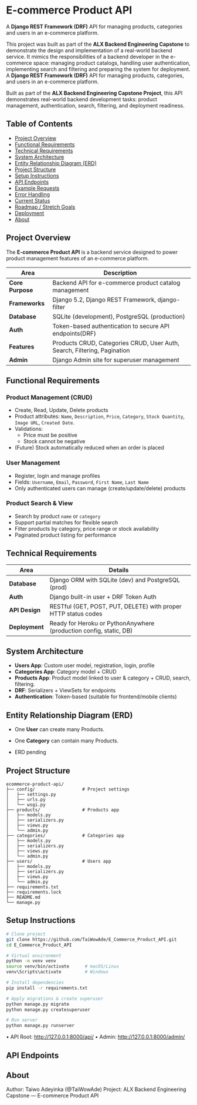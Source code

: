 # E-commerce Product API  

A **Django REST Framework (DRF)** API for managing products, categories and users in an e-commerce platform.  

This project was built as part of the **ALX Backend Engineering Capstone** to demonstrate the design and implementation of a real-world backend service. It mimics the responsibilities of a backend developer in the e-commerce space: managing product catalogs, handling user authentication, implementing search and filtering and preparing the system for deployment.  A **Django REST Framework (DRF)** API for managing products, categories, and users in an e-commerce platform.  

Built as part of the **ALX Backend Engineering Capstone Project**, this API demonstrates real-world backend development tasks: product management, authentication, search, filtering, and deployment readiness.  

##  Table of Contents  
- [Project Overview](#project-overview)  
- [Functional Requirements](#functional-requirements)  
- [Technical Requirements](#technical-requirements)  
- [System Architecture](#system-architecture)  
- [Entity Relationship Diagram (ERD)](#entity-relationship-diagram-erd)  
- [Project Structure](#project-structure)  
- [Setup Instructions](#setup-instructions)  
- [API Endpoints](#api-endpoints)  
- [Example Requests](#example-requests)  
- [Error Handling](#error-handling)  
- [Current Status](#current-status)  
- [Roadmap / Stretch Goals](#roadmap--stretch-goals)  
- [Deployment](#deployment)  
- [About](#about)  

##  Project Overview  

The **E-commerce Product API** is a backend service designed to power product management features of an e-commerce platform.  

| Area                  | Description                                                                 |
|------------------------|-----------------------------------------------------------------------------|
| **Core Purpose**       | Backend API for e-commerce product catalog management                      |
| **Frameworks**         | Django 5.2, Django REST Framework, django-filter                           |
| **Database**           | SQLite (development), PostgreSQL (production)                              |
| **Auth**               | Token-based authentication to secure API endpoints(DRF)                                           |
| **Features**           | Products CRUD, Categories CRUD, User Auth, Search, Filtering, Pagination   |
| **Admin**              | Django Admin site for superuser management                                 |


## Functional Requirements  

### Product Management (CRUD)  
- Create, Read, Update, Delete products  
- Product attributes: `Name`, `Description`, `Price`, `Category`, `Stock Quantity`, `Image URL`, `Created Date`.  
- Validations:  
  - Price must be positive  
  - Stock cannot be negative  
- (Future) Stock automatically reduced when an order is placed  

### User Management  
- Register, login and manage profiles  
- Fields: `Username`, `Email`, `Password`, `First Name`, `Last Name` 
- Only authenticated users can manage (create/update/delete) products  

### Product Search & View  
- Search by product `name` or `category`
- Support partial matches for flexible search
- Filter products by category, price range or stock availability
- Paginated product listing for performance


##  Technical Requirements  

| Area          | Details                                                                 |
|---------------|-------------------------------------------------------------------------|
| **Database**  | Django ORM with SQLite (dev) and PostgreSQL (prod)                      |
| **Auth**      | Django built-in user + DRF Token Auth                                   |
| **API Design**| RESTful (GET, POST, PUT, DELETE) with proper HTTP status codes          |
| **Deployment**| Ready for Heroku or PythonAnywhere (production config, static, DB)      |


##  System Architecture  

- **Users App**: Custom user model, registration, login, profile  
- **Categories App**: Category model + CRUD  
- **Products App**: Product model linked to user & category + CRUD, search, filtering.  
- **DRF**: Serializers + ViewSets for endpoints  
- **Authentication**: Token-based (suitable for frontend/mobile clients)  


## Entity Relationship Diagram (ERD)

- One **User** can create many Products.  
- One **Category** can contain many Products.  

- ERD pending 

## Project Structure  
```
ecommerce-product-api/
├── config/                  # Project settings
│   ├── settings.py
│   ├── urls.py
│   └── wsgi.py
├── products/                # Products app
│   ├── models.py
│   ├── serializers.py
│   ├── views.py
│   └── admin.py
├── categories/              # Categories app
│   ├── models.py
│   ├── serializers.py
│   ├── views.py
│   └── admin.py
├── users/                   # Users app
│   ├── models.py
│   ├── serializers.py
│   ├── views.py
│   └── admin.py
├── requirements.txt
├── requirements.lock
├── README.md
└── manage.py
```

##  Setup Instructions  

```bash
# Clone project
git clone https://github.com/TaiWowAde/E_Commerce_Product_API.git
cd E_Commerce_Product_API

# Virtual environment
python -m venv venv
source venv/bin/activate      # macOS/Linux
venv\Scripts\activate         # Windows

# Install dependencies
pip install -r requirements.txt

# Apply migrations & create superuser
python manage.py migrate
python manage.py createsuperuser

# Run server
python manage.py runserver

```
•	API Root: http://127.0.0.1:8000/api/
•	Admin: http://127.0.0.1:8000/admin/


## API Endpoints

## About

Author: Taiwo Adeyinka (@TaiWowAde)
Project: ALX Backend Engineering Capstone — E-commerce Product API

